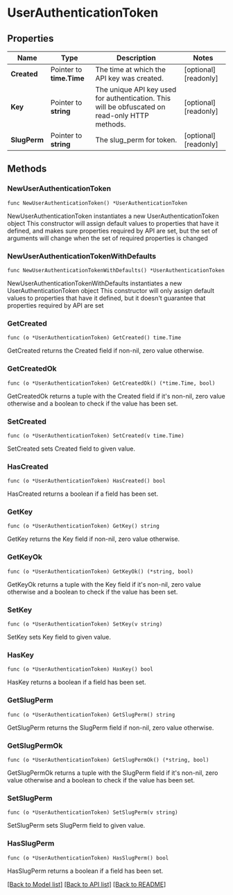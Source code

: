 # UserAuthenticationToken

## Properties

Name | Type | Description | Notes
------------ | ------------- | ------------- | -------------
**Created** | Pointer to **time.Time** | The time at which the API key was created. | [optional] [readonly] 
**Key** | Pointer to **string** | The unique API key used for authentication. This will be obfuscated on read-only HTTP methods. | [optional] [readonly] 
**SlugPerm** | Pointer to **string** | The slug_perm for token. | [optional] [readonly] 

## Methods

### NewUserAuthenticationToken

`func NewUserAuthenticationToken() *UserAuthenticationToken`

NewUserAuthenticationToken instantiates a new UserAuthenticationToken object
This constructor will assign default values to properties that have it defined,
and makes sure properties required by API are set, but the set of arguments
will change when the set of required properties is changed

### NewUserAuthenticationTokenWithDefaults

`func NewUserAuthenticationTokenWithDefaults() *UserAuthenticationToken`

NewUserAuthenticationTokenWithDefaults instantiates a new UserAuthenticationToken object
This constructor will only assign default values to properties that have it defined,
but it doesn't guarantee that properties required by API are set

### GetCreated

`func (o *UserAuthenticationToken) GetCreated() time.Time`

GetCreated returns the Created field if non-nil, zero value otherwise.

### GetCreatedOk

`func (o *UserAuthenticationToken) GetCreatedOk() (*time.Time, bool)`

GetCreatedOk returns a tuple with the Created field if it's non-nil, zero value otherwise
and a boolean to check if the value has been set.

### SetCreated

`func (o *UserAuthenticationToken) SetCreated(v time.Time)`

SetCreated sets Created field to given value.

### HasCreated

`func (o *UserAuthenticationToken) HasCreated() bool`

HasCreated returns a boolean if a field has been set.

### GetKey

`func (o *UserAuthenticationToken) GetKey() string`

GetKey returns the Key field if non-nil, zero value otherwise.

### GetKeyOk

`func (o *UserAuthenticationToken) GetKeyOk() (*string, bool)`

GetKeyOk returns a tuple with the Key field if it's non-nil, zero value otherwise
and a boolean to check if the value has been set.

### SetKey

`func (o *UserAuthenticationToken) SetKey(v string)`

SetKey sets Key field to given value.

### HasKey

`func (o *UserAuthenticationToken) HasKey() bool`

HasKey returns a boolean if a field has been set.

### GetSlugPerm

`func (o *UserAuthenticationToken) GetSlugPerm() string`

GetSlugPerm returns the SlugPerm field if non-nil, zero value otherwise.

### GetSlugPermOk

`func (o *UserAuthenticationToken) GetSlugPermOk() (*string, bool)`

GetSlugPermOk returns a tuple with the SlugPerm field if it's non-nil, zero value otherwise
and a boolean to check if the value has been set.

### SetSlugPerm

`func (o *UserAuthenticationToken) SetSlugPerm(v string)`

SetSlugPerm sets SlugPerm field to given value.

### HasSlugPerm

`func (o *UserAuthenticationToken) HasSlugPerm() bool`

HasSlugPerm returns a boolean if a field has been set.


[[Back to Model list]](../README.md#documentation-for-models) [[Back to API list]](../README.md#documentation-for-api-endpoints) [[Back to README]](../README.md)


